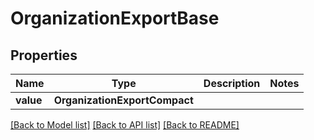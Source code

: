 # OrganizationExportBase


## Properties
Name | Type | Description | Notes
------------ | ------------- | ------------- | -------------
**value** | **OrganizationExportCompact** |  | 

[[Back to Model list]](../README.md#documentation-for-models) [[Back to API list]](../README.md#documentation-for-api-endpoints) [[Back to README]](../README.md)


